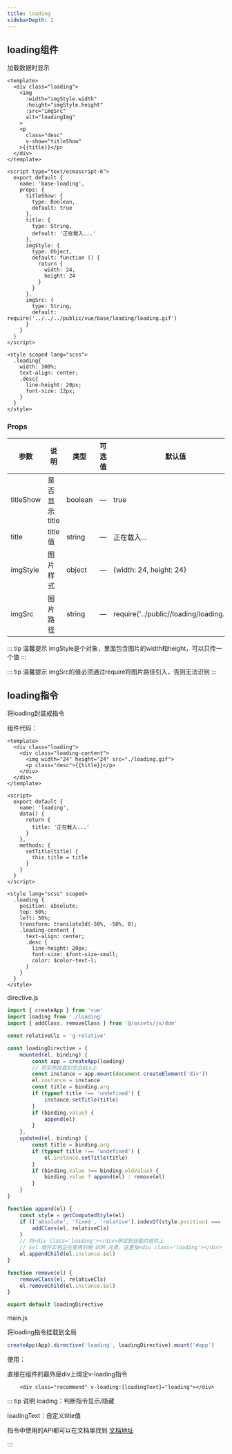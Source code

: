 ```yaml
---
title: loading                  
sidebarDepth: 2
---
```


## loading组件

加载数据时显示

```vue
<template>
  <div class="loading">
    <img
      :width="imgStyle.width"
      :height="imgStyle.height"
      :src="imgSrc"
      alt="loadingImg"
    >
    <p
      class="desc"
      v-show="titleShow"
    >{{title}}</p>
  </div>
</template>

<script type="text/ecmascript-6">
  export default {
    name: 'base-loading',
    props: {
      titleShow: {
        type: Boolean,
        default: true
      },
      title: {
        type: String,
        default: '正在载入...'
      },
      imgStyle: {
        type: Object,
        default: function () {
          return {
            width: 24,
            height: 24
          }
        }
      },
      imgSrc: {
        type: String,
        default: require('../../../public/vue/base/loading/loading.gif')
      }
    }
  }
</script>

<style scoped lang="scss">
  .loading{
    width: 100%;
    text-align: center;
    .desc{
      line-height: 20px;
      font-size: 12px;
    }
  }
</style>

```

### Props

| 参数          | 说明            | 类型            | 可选值                 | 默认值   |
|-------------  |---------------- |---------------- |---------------------- |-------- |
| titleShow    | 是否显示title | boolean    | — | true |
| title        | title值      | string     | — | 正在载入... |
| imgStyle     | 图片样式      | object     | — | {width: 24, height: 24} |
| imgSrc        | 图片路径     | string     | — | require('../public//loading/loading.gif') |

::: tip  温馨提示
imgStyle是个对象，里面包含图片的width和height，可以只传一个值
::: 

::: tip  温馨提示
imgSrc的值必须通过require将图片路径引入，否则无法识别
::: 

## loading指令

将loading封装成指令

组件代码：

```vue
<template>
  <div class="loading">
    <div class="loading-content">
      <img width="24" height="24" src="./loading.gif">
      <p class="desc">{{title}}</p>
    </div>
  </div>
</template>

<script>
  export default {
    name: 'loading',
    data() {
      return {
        title: '正在载入...'
      }
    },
    methods: {
      setTitle(title) {
        this.title = title
      }
    }
  }
</script>

<style lang="scss" scoped>
  .loading {
    position: absolute;
    top: 50%;
    left: 50%;
    transform: translate3d(-50%, -50%, 0);
    .loading-content {
      text-align: center;
      .desc {
        line-height: 20px;
        font-size: $font-size-small;
        color: $color-text-l;
      }
    }
  }
</style>

```

directive.js

```js
import { createApp } from 'vue'
import loading from './loading'
import { addClass, removeClass } from '@/assets/js/dom'

const relativeCls = 'g-relative'

const loadingDirective = {
    mounted(el, binding) {
        const app = createApp(loading)
        // 将实例挂载到空白div上
        const instance = app.mount(document.createElement('div'))
        el.instance = instance
        const title = binding.arg
        if (typeof title !== 'undefined') {
            instance.setTitle(title)
        }
        if (binding.value) {
            append(el)
        }
    },
    updated(el, binding) {
        const title = binding.arg
        if (typeof title !== 'undefined') {
            el.instance.setTitle(title)
        }
        if (binding.value !== binding.oldValue) {
            binding.value ? append(el) : remove(el)
        }
    }
}

function append(el) {
    const style = getComputedStyle(el)
    if (['absolute', 'fixed', 'relative'].indexOf(style.position) === -1) {
        addClass(el, relativeCls)
    }
    // 将<div class='loading'></div>绑定到挂载的组件上
    // $el 组件实例正在使用的根 DOM 元素，这里指<div class='loading'></div>
    el.appendChild(el.instance.$el)
}

function remove(el) {
    removeClass(el, relativeCls)
    el.removeChild(el.instance.$el)
}

export default loadingDirective

```

main.js

将loading指令挂载到全局

```js
createApp(App).directive('loading', loadingDirective).mount('#app')
```

使用：

直接在组件的最外层div上绑定v-loading指令

```vue
    <div class="recommend" v-loading:[loadingText]="loading"></div>
```

::: tip 说明
loading：判断指令显示/隐藏

loadingText：自定义title值

指令中使用的API都可以在文档里找到 [文档地址](https://v3.cn.vuejs.org/api/application-api.html#directive)

:::
